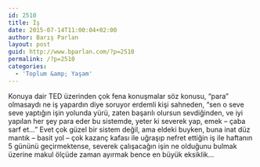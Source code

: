 ```yaml
---
id: 2510
title: İş
date: 2015-07-14T11:00:04+02:00
author: Barış Parlan
layout: post
guid: http://www.bparlan.com/?p=2510
permalink: /?p=2510
categories:
  - 'Toplum &amp; Yaşam'
---
```

<div class="ttr_start">
</div>

Konuya dair TED üzerinden çok fena konuşmalar söz konusu, &#8220;para&#8221; olmasaydı ne iş yapardın diye soruyor erdemli kişi sahneden, &#8220;sen o seve seve yaptığın işin yolunda yürü, zaten başarılı olursun sevdiğinden, ve iyi yapılan her şey para eder bu sistemde, yeter ki severek yap, emek &#8211; çaba sarf et&#8230;&#8221; Evet çok güzel bir sistem değil, ama eldeki buyken, buna inat düz mantık &#8211; basit yol &#8211; çok kazanç kafası ile uğraşıp nefret ettiğin iş ile haftanın 5 gününü geçirmektense, severek çalışacağın işin ne olduğunu bulmak üzerine makul ölçüde zaman ayırmak bence en büyük eksiklik&#8230;

<div class="ttr_end">
</div>